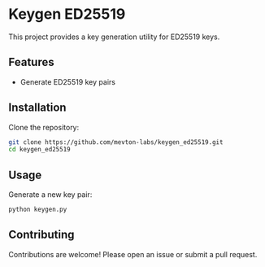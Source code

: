 # Keygen ED25519

This project provides a key generation utility for ED25519 keys.

## Features

- Generate ED25519 key pairs

## Installation

Clone the repository:

```sh
git clone https://github.com/mevton-labs/keygen_ed25519.git
cd keygen_ed25519
```


## Usage

Generate a new key pair:

```sh
python keygen.py 
```


## Contributing

Contributions are welcome! Please open an issue or submit a pull request.
